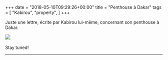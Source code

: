 +++
date = "2018-05-10T09:29:26+00:00"
title = "Penthouse à Dakar"
tags = [
    "Kabirou",
    "property",
]
+++

Juste une lettre, écrite par Kabirou lui-même, concernant son penthouse à Dakar.

<div class="container" style="width:auto">
  <a target="blank" href="https://res.cloudinary.com/vincentstradic/image/upload/v1525858871/family/axa_lettre.jpg">
    <img src="https://res.cloudinary.com/vincentstradic/image/upload/v1525858871/family/axa_lettre.jpg" style="max-width:100%">
  </a>
</div>
<br>
Stay tuned!
<!--more-->



<hr>
